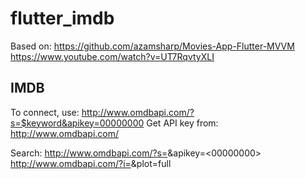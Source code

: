 # flutter_imdb

Based on:
https://github.com/azamsharp/Movies-App-Flutter-MVVM
https://www.youtube.com/watch?v=UT7RqvtyXLI

## IMDB

To connect, use: http://www.omdbapi.com/?s=$keyword&apikey=00000000
Get API key from: http://www.omdbapi.com/

Search:
http://www.omdbapi.com/?s=<keyword>&apikey=<00000000>
http://www.omdbapi.com/?i=<id>&plot=full